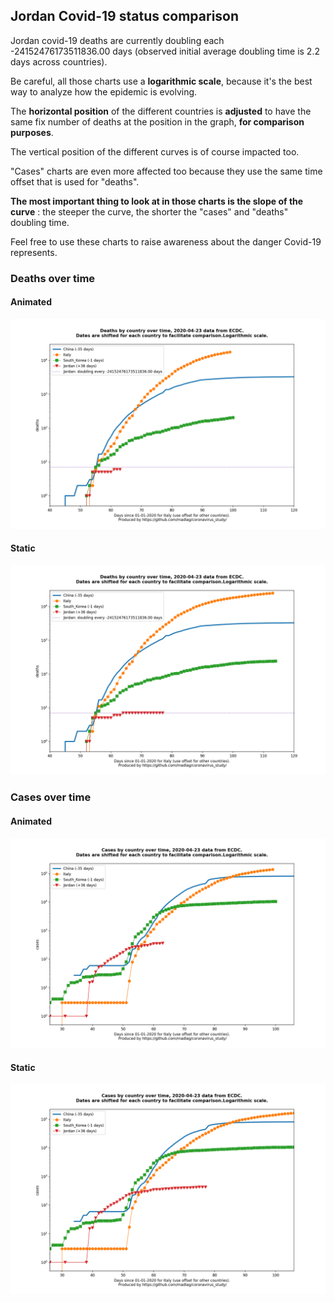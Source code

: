 ## Jordan Covid-19 status comparison 

Jordan covid-19 deaths are currently doubling each -24152476173511836.00 days (observed initial average doubling time is 2.2 days across countries).



Be careful, all those charts use a **logarithmic scale**, because it's the best way to analyze how the epidemic is evolving.
 
The **horizontal position** of the different countries is **adjusted** to have the same fix number of deaths at the position in the graph, **for comparison purposes**.

The vertical position of the different curves is of course impacted too.

"Cases" charts are even more affected too because they use the same time offset that is used for "deaths".

**The most important thing to look at in those charts is the slope of the curve** : the steeper the curve, the shorter the "cases" and "deaths" doubling time.

Feel free to use these charts to raise awareness about the danger Covid-19 represents. 


 
### Deaths over time
 
#### Animated
![Jordan covid-19 deaths animated chart](https://raw.githubusercontent.com/madlag/coronavirus_study/master/notebooks/graphs/2020-04-23/countries/Jordan/2020-04-23_Jordan_deaths.gif "Jordan covid-19 deaths animated chart")   
 
#### Static
![Jordan covid-19 deaths static chart](https://raw.githubusercontent.com/madlag/coronavirus_study/master/notebooks/graphs/2020-04-23/countries/Jordan/2020-04-23_Jordan_deaths.png "Jordan covid-19 deaths static chart")   

 
### Cases over time
 
#### Animated
![Jordan covid-19 cases animated chart](https://raw.githubusercontent.com/madlag/coronavirus_study/master/notebooks/graphs/2020-04-23/countries/Jordan/2020-04-23_Jordan_cases.gif "Jordan covid-19 cases animated chart")   
 
#### Static
![Jordan covid-19 cases static chart](https://raw.githubusercontent.com/madlag/coronavirus_study/master/notebooks/graphs/2020-04-23/countries/Jordan/2020-04-23_Jordan_cases.png "Jordan covid-19 cases static chart")   

